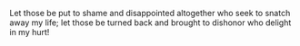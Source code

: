 Let those be put to shame and disappointed altogether who seek to snatch away my life; let those be turned back and brought to dishonor who delight in my hurt!
